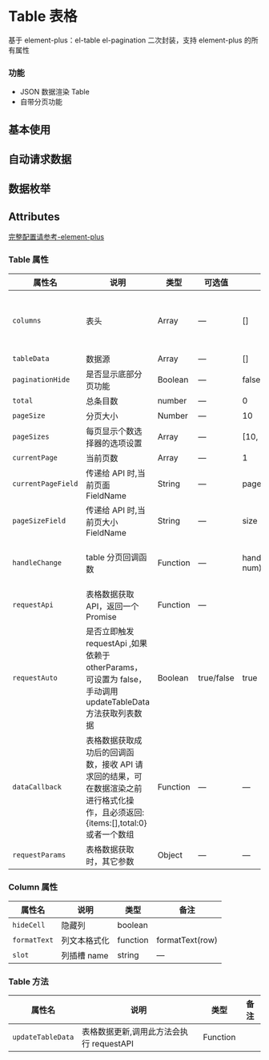 # Table 表格

基于 element-plus：el-table el-pagination 二次封装，支持 element-plus 的所有属性

### 功能

- JSON 数据渲染 Table
- 自带分页功能

## 基本使用

<demo src="./basic.vue"></demo>

## 自动请求数据

<demo src="./request.vue"></demo>

## 数据枚举

<demo src="./enum.vue"></demo>

## Attributes

[完整配置请参考-element-plus](https://element-plus.org/zh-CN/component/table.html)

### Table 属性

| 属性名             | 说明                                                                                                                            | 类型     | 可选值     | 默认值                  | 备注                                           |
| ------------------ | ------------------------------------------------------------------------------------------------------------------------------- | -------- | ---------- | ----------------------- | ---------------------------------------------- |
| `columns`          | 表头                                                                                                                            | Array    | —          | []                      | columns 配置项兼容 Table-column 属性           |
| `tableData`        | 数据源                                                                                                                          | Array    | —          | []                      | —                                              |
| `paginationHide`   | 是否显示底部分页功能                                                                                                            | Boolean  | —          | false                   | —                                              |
| `total`            | 总条目数                                                                                                                        | number   | —          | 0                       | —                                              |
| `pageSize`         | 分页大小                                                                                                                        | Number   | —          | 10                      | —                                              |
| `pageSizes`        | 每页显示个数选择器的选项设置                                                                                                    | Array    | —          | [10, 30, 50, 100]       | —                                              |
| `currentPage`      | 当前页数                                                                                                                        | Array    | —          | 1                       | —                                              |
| `currentPageField` | 传递给 API 时,当前页面 FieldName                                                                                                | String   | —          | page                    | —                                              |
| `pageSizeField`    | 传递给 API 时,当前页大小 FieldName                                                                                              | String   | —          | size                    | —                                              |
| `handleChange`     | table 分页回调函数                                                                                                              | Function | —          | handleChange(type, num) | type='page' ==> 页码，type='size' ==> 分页大小 |
| `requestApi`       | 表格数据获取 API，返回一个 Promise                                                                                              | Function | —          |                         |                                                |
| `requestAuto`      | 是否立即触发 requestApi ,如果依赖于 otherParams，可设置为 false，手动调用 updateTableData 方法获取列表数据                      | Boolean  | true/false | true                    |                                                |
| `dataCallback`     | 表格数据获取成功后的回调函数，接收 API 请求回的结果，可在数据渲染之前进行格式化操作，且必须返回: {items:[],total:0}或者一个数组 | Function | —          | —                       | —                                              |
| `requestParams`      | 表格数据获取时，其它参数                                                                                                        | Object   | —          | —                       |

### Column 属性

| 属性名       | 说明         | 类型     | 备注            |
| ------------ | ------------ | -------- | --------------- |
| `hideCell`   | 隐藏列       | boolean  |                 |
| `formatText` | 列文本格式化 | function | formatText(row) |
| `slot`       | 列插槽 name  | string   | —               |

### Table 方法

| 属性名            | 说明                                     | 类型     | 备注 |
| ----------------- | ---------------------------------------- | -------- | ---- |
| `updateTableData` | 表格数据更新,调用此方法会执行 requestAPI | Function |      |
